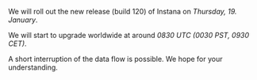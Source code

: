 We will roll out the new release (build 120) of Instana on *Thursday, 19. January*.		
  		  
We will start to upgrade worldwide at around *0830 UTC (0030 PST, 0930 CET)*.		
		
A short interruption of the data flow is possible. We hope for your understanding.
